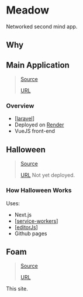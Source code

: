 # Meadow

Networked second mind app.

## Why

## Main Application

> [Source](https://github.com/shelob9/meadow-halloween)
>  
> [URL](https://meadow.joshpress.net)

### Overview

- [[laravel]]
- Deployed on [Render](https://render.com)
- VueJS front-end

## Halloween

> [Source](https://github.com/shelob9/meadow-halloween)
>  
> [URL](https://halloween.joshpress.net) Not yet deployed.

### How Halloween Works

Uses:

- Next.js
- [[service-workers]]
- [[editorJs]]
- Github pages
  
## Foam

> [Source](https://github.com/shelob9/meadow-foam)
>  
> [URL](shelob9.github.io/meadow-foam/)
>
This site.

[//begin]: # "Autogenerated link references for markdown compatibility"
[laravel]: laravel "Laravel"
[service-workers]: service-workers "Service Workers"
[editorJs]: editorJs "Editor.js"
[//end]: # "Autogenerated link references"
